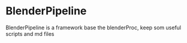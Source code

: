 # BlenderPipeline
BlenderPipeline is a  framework  base the blenderProc, keep som useful scripts and md files

